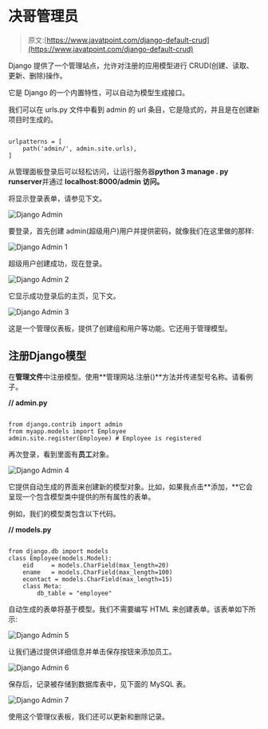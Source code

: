# 决哥管理员

> 原文:[https://www.javatpoint.com/django-default-crud](https://www.javatpoint.com/django-default-crud)

Django 提供了一个管理站点，允许对注册的应用模型进行 CRUD(创建、读取、更新、删除)操作。

它是 Django 的一个内置特性，可以自动为模型生成接口。

我们可以在 urls.py 文件中看到 admin 的 url 条目，它是隐式的，并且是在创建新项目时生成的。

```

urlpatterns = [
    path('admin/', admin.site.urls),
]

```

从管理面板登录后可以轻松访问，让运行服务器**python 3 manage . py runserver**并通过 **localhost:8000/admin 访问。**

将显示登录表单，请参见下文。

![Django Admin ](../Images/e9b2a3d87c024dbc6ba4ea56b32bac60.png)

要登录，首先创建 admin(超级用户)用户并提供密码，就像我们在这里做的那样:

![Django Admin 1](../Images/a8ea4686dc1aacc6862d513c0ff479a5.png)

超级用户创建成功，现在登录。

![Django Admin 2](../Images/83c55e90ed2c90bba166fe9a7a84b9c8.png)

它显示成功登录后的主页，见下文。

![Django Admin 3](../Images/dc211e9c17aa3149636e4cb94d8ef032.png)

这是一个管理仪表板，提供了创建组和用户等功能。它还用于管理模型。

## 注册Django模型

在**管理文件**中注册模型。使用**管理网站.注册()**方法并传递型号名称。请看例子。

**// admin.py**

```

from django.contrib import admin
from myapp.models import Employee
admin.site.register(Employee) # Employee is registered

```

再次登录，看到里面有**员工**对象。

![Django Admin 4](../Images/53ff6c9618b97bf54ba262586efb8ad4.png)

它提供自动生成的界面来创建新的模型对象。比如，如果我点击**添加，**它会呈现一个包含模型类中提供的所有属性的表单。

例如，我们的模型类包含以下代码。

**// models.py**

```

from django.db import models
class Employee(models.Model):
    eid 	= models.CharField(max_length=20)
    ename 	= models.CharField(max_length=100)
    econtact = models.CharField(max_length=15)
    class Meta:
        db_table = "employee"

```

自动生成的表单将基于模型。我们不需要编写 HTML 来创建表单。该表单如下所示:

![Django Admin 5](../Images/80a7d5495262d3af9bf9791f180d827e.png)

让我们通过提供详细信息并单击保存按钮来添加员工。

![Django Admin 6](../Images/1d29c6eb5877a87a49770486f2fa2aa2.png)

保存后，记录被存储到数据库表中，见下面的 MySQL 表。

![Django Admin 7](../Images/2d6fd5d83adbb99e5e77438955dff203.png)

使用这个管理仪表板，我们还可以更新和删除记录。